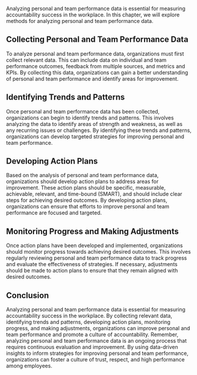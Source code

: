 
Analyzing personal and team performance data is essential for measuring accountability success in the workplace. In this chapter, we will explore methods for analyzing personal and team performance data.

Collecting Personal and Team Performance Data
---------------------------------------------

To analyze personal and team performance data, organizations must first collect relevant data. This can include data on individual and team performance outcomes, feedback from multiple sources, and metrics and KPIs. By collecting this data, organizations can gain a better understanding of personal and team performance and identify areas for improvement.

Identifying Trends and Patterns
-------------------------------

Once personal and team performance data has been collected, organizations can begin to identify trends and patterns. This involves analyzing the data to identify areas of strength and weakness, as well as any recurring issues or challenges. By identifying these trends and patterns, organizations can develop targeted strategies for improving personal and team performance.

Developing Action Plans
-----------------------

Based on the analysis of personal and team performance data, organizations should develop action plans to address areas for improvement. These action plans should be specific, measurable, achievable, relevant, and time-bound (SMART), and should include clear steps for achieving desired outcomes. By developing action plans, organizations can ensure that efforts to improve personal and team performance are focused and targeted.

Monitoring Progress and Making Adjustments
------------------------------------------

Once action plans have been developed and implemented, organizations should monitor progress towards achieving desired outcomes. This involves regularly reviewing personal and team performance data to track progress and evaluate the effectiveness of strategies. If necessary, adjustments should be made to action plans to ensure that they remain aligned with desired outcomes.

Conclusion
----------

Analyzing personal and team performance data is essential for measuring accountability success in the workplace. By collecting relevant data, identifying trends and patterns, developing action plans, monitoring progress, and making adjustments, organizations can improve personal and team performance and promote a culture of accountability. Remember, analyzing personal and team performance data is an ongoing process that requires continuous evaluation and improvement. By using data-driven insights to inform strategies for improving personal and team performance, organizations can foster a culture of trust, respect, and high performance among employees.
